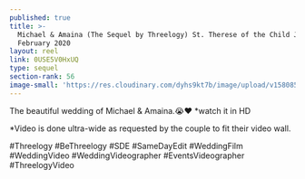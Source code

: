 ```yaml
---
published: true
title: >-
  Michael & Amaina (The Sequel by Threelogy) St. Therese of the Child Jesus -
  February 2020
layout: reel
link: 0USE5V0HxUQ
type: sequel
section-rank: 56
image-small: 'https://res.cloudinary.com/dyhs9kt7b/image/upload/v1580852332/Michael.jpg'
---
```

The beautiful wedding of Michael & Amaina.😭❤
*watch it in HD

*Video is done ultra-wide as requested by the couple to fit their video wall.

#Threelogy #BeThreelogy #SDE #SameDayEdit #WeddingFilm #WeddingVideo #WeddingVideographer #EventsVideographer  #ThreelogyVideo
